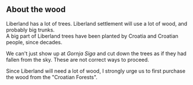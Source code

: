 

About the wood
--------------
Liberland has a lot of trees.
Liberland settlement will use a lot of wood, and probably big trunks.  
A big part of Liberland trees have been planted by Croatia and Croatian people, since decades.

We can't just show up at <i>Gornja Siga</i> and cut down the trees as if they had fallen from the sky.
These are not correct ways to proceed.

Since Liberland will need a lot of wood, I strongly urge us to first purchase the wood from the "Croatian Forests".  
<br>

